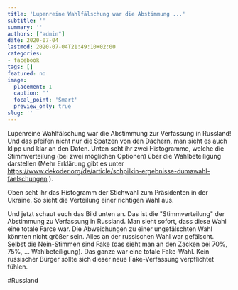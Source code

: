 ```yaml
---
title: 'Lupenreine Wahlfälschung war die Abstimmung ...'
subtitle: ''
summary: ''
authors: ["admin"]
date: 2020-07-04
lastmod: 2020-07-04T21:49:10+02:00
categories:
- facebook
tags: []
featured: no
image:
  placement: 1
  caption: ''
  focal_point: 'Smart'
  preview_only: true
slug: ''
---
```

Lupenreine Wahlfälschung war die Abstimmung zur Verfassung in Russland! Und das pfeifen nicht nur die Spatzen von den Dächern, man sieht es auch klipp und klar an den Daten. Unten seht ihr zwei Histogramme, welche die Stimmverteilung (bei zwei möglichen Optionen) über die Wahlbeteiligung darstellen (Mehr Erklärung gibt es unter https://www.dekoder.org/de/article/schpilkin-ergebnisse-dumawahl-faelschungen ). 

Oben seht ihr das Histogramm der Stichwahl zum Präsidenten in der Ukraine. So sieht die Verteilung einer richtigen Wahl aus. 

Und jetzt schaut euch das Bild unten an. Das ist die "Stimmverteilung" der Abstimmung zu Verfassung in Russland. Man sieht sofort, dass diese Wahl eine totale Farce war. Die Abweichungen zu einer ungefälschten Wahl könnten nicht größer sein. Alles an der russischen Wahl war gefälscht. Selbst die Nein-Stimmen sind Fake (das sieht man an den Zacken bei 70%, 75%, ... Wahlbeteiligung). Das ganze war eine totale Fake-Wahl. Kein russischer Bürger sollte sich dieser neue Fake-Verfassung verpflichtet fühlen.

#Russland

